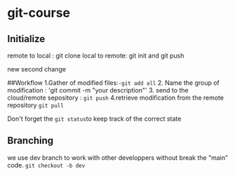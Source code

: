 # git-course 
## Initialize
remote to local : git clone
local to remote: git init and git push

new second change

##Workflow
1.Gather of modified files:`-git add all`
2. Name the group of modification : 'git commit -m "your description"'
3. send to the cloud/remote sepository : `git push`
4.retrieve modification from the remote repository `git pull`


Don't forget the `git status`to keep track of the correct state

## Branching
we use dev branch to work with other developpers without break the "main" code.
`git checkout -b dev`
